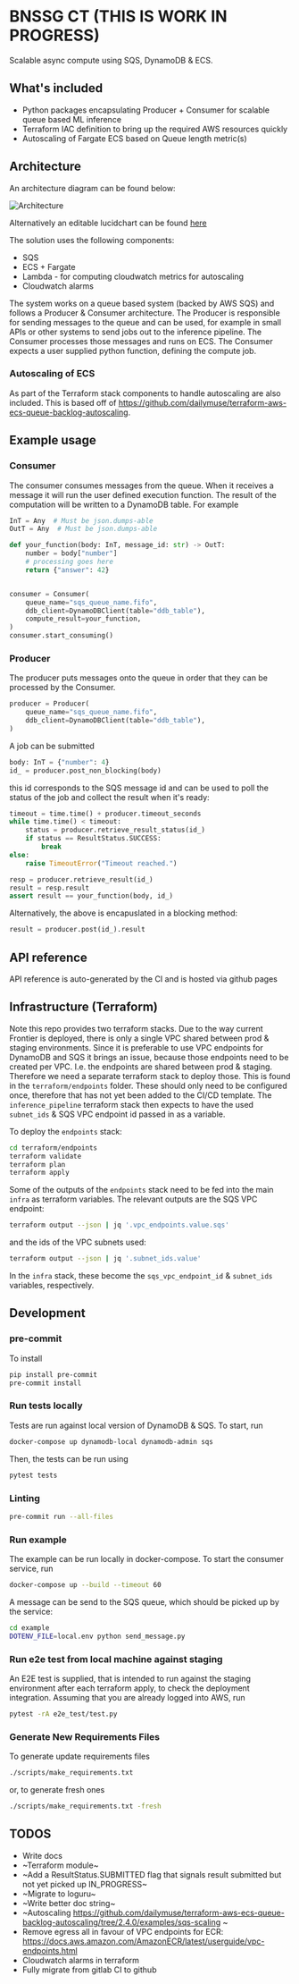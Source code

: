 # BNSSG CT (THIS IS WORK IN PROGRESS)

Scalable async compute using SQS, DynamoDB & ECS.

## What's included
- Python packages encapsulating Producer + Consumer for scalable queue based ML inference
- Terraform IAC definition to bring up the required AWS resources quickly
- Autoscaling of Fargate ECS based on Queue length metric(s)

## Architecture
An architecture diagram can be found below:

![Architecture](assets/architecture.jpeg)

Alternatively an editable lucidchart can be found [here](https://lucid.app/lucidchart/780efb72-9dee-4d29-a6ac-96a58ba503d0/edit?viewport_loc=-280%2C-97%2C3512%2C1438%2CIIiXcRaXa~YW&invitationId=inv_98fc6807-3315-41fb-9c01-100ff9ef6e4e)

The solution uses the following components:
- SQS
- ECS + Fargate
- Lambda - for computing cloudwatch metrics for autoscaling
- Cloudwatch alarms

The system works on a queue based system (backed by AWS SQS) and follows a Producer & Consumer architecture.
The Producer is responsible for sending messages to the queue and can be used, for example in small APIs or other systems to send jobs out to the inference pipeline.
The Consumer processes those messages and runs on ECS. The Consumer expects a user supplied python function, defining the compute job.


### Autoscaling of ECS
As part of the Terraform stack components to handle autoscaling are also included.
This is based off of  https://github.com/dailymuse/terraform-aws-ecs-queue-backlog-autoscaling.


## Example usage

### Consumer
The consumer consumes messages from the queue. When it receives a message it will run the user defined execution function. The result of the computation will be written to a DynamoDB table. For example
```python
InT = Any  # Must be json.dumps-able
OutT = Any  # Must be json.dumps-able

def your_function(body: InT, message_id: str) -> OutT:
    number = body["number"]
    # processing goes here
    return {"answer": 42}


consumer = Consumer(
    queue_name="sqs_queue_name.fifo",
    ddb_client=DynamoDBClient(table="ddb_table"),
    compute_result=your_function,
)
consumer.start_consuming()
```

### Producer
The producer puts messages onto the queue in order that they can be processed by the Consumer.
```python
producer = Producer(
    queue_name="sqs_queue_name.fifo",
    ddb_client=DynamoDBClient(table="ddb_table"),
)
```

A job can be submitted
```python
body: InT = {"number": 4}
id_ = producer.post_non_blocking(body)
```
this id corresponds to the SQS message id and can be used to poll the status of the job and collect the result when it's ready:
```python
timeout = time.time() + producer.timeout_seconds
while time.time() < timeout:
    status = producer.retrieve_result_status(id_)
    if status == ResultStatus.SUCCESS:
        break
else:
    raise TimeoutError("Timeout reached.")

resp = producer.retrieve_result(id_)
result = resp.result
assert result == your_function(body, id_)
```

Alternatively, the above is encapuslated in a blocking method:
```python
result = producer.post(id_).result
```

## API reference
API reference is auto-generated by the CI and is hosted via github pages


## Infrastructure (Terraform)
Note this repo provides two terraform stacks. Due to the way current Frontier is deployed, there is only a single VPC shared between prod & staging environments. Since it is preferable to use VPC endpoints for DynamoDB and SQS it brings an issue, because those endpoints need to be created per VPC. I.e. the endpoints are shared between prod & staging. Therefore we need a separate terraform stack to deploy those. This is found in the `terraform/endpoints` folder. These should only need to be configured once, therefore that has not yet been added to the CI/CD template. The `inference_pipeline` terraform stack then expects to have the used `subnet_ids` & SQS VPC endpoint id passed in as a variable.

To deploy the `endpoints` stack:
```bash
cd terraform/endpoints
terraform validate
terraform plan
terraform apply
```
Some of the outputs of the `endpoints` stack need to be fed into the main `infra` as terraform variables. The relevant outputs are the SQS VPC endpoint:
```bash
terraform output --json | jq '.vpc_endpoints.value.sqs'
```
and the ids of the VPC subnets used:
```bash
terraform output --json | jq '.subnet_ids.value'
```
In the `infra` stack, these become the `sqs_vpc_endpoint_id` & `subnet_ids` variables, respectively.

## Development

### pre-commit
To install
```bash
pip install pre-commit
pre-commit install
```

### Run tests locally
Tests are run against local version of DynamoDB & SQS. To start, run
```bash
docker-compose up dynamodb-local dynamodb-admin sqs
```
Then, the tests can be run using
```bash
pytest tests
```

### Linting
```bash
pre-commit run --all-files
```

### Run example
The example can be run locally in docker-compose. To start the consumer service, run
```bash
docker-compose up --build --timeout 60
```

A message can be send to the SQS queue, which should be picked up by the service:
```bash
cd example
DOTENV_FILE=local.env python send_message.py
```

### Run e2e test from local machine against staging
An E2E test is supplied, that is intended to run against the staging environment after each terraform apply, to check the deployment integration.
Assuming that you are already logged into AWS, run
```bash
pytest -rA e2e_test/test.py
```

### Generate New Requirements Files
To generate update requirements files
```bash
./scripts/make_requirements.txt
```
or, to generate fresh ones
```bash
./scripts/make_requirements.txt -fresh
```

## TODOS
- Write docs
- ~Terraform module~
- ~Add a ResultStatus.SUBMITTED flag that signals result submitted but not yet picked up IN_PROGRESS~
- ~Migrate to loguru~
- ~Write better doc string~
- ~Autoscaling https://github.com/dailymuse/terraform-aws-ecs-queue-backlog-autoscaling/tree/2.4.0/examples/sqs-scaling ~
- Remove egress all in favour of VPC endpoints for ECR: https://docs.aws.amazon.com/AmazonECR/latest/userguide/vpc-endpoints.html
- Cloudwatch alarms in terraform
- Fully migrate from gitlab CI to github
